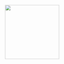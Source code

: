 <img height="180em" src="https://github-readme-stats.vercel.app/api?username=laiszig&show_icons=true&hide_border=true&&count_private=true&include_all_commits=true" />
